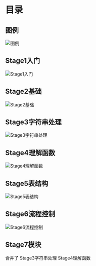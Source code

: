 # 目录

## 图例

![图例](image/Legend.svg)

## Stage1入门

![Stage1入门](image/Stage1入门.svg)

## Stage2基础

![Stage2基础](image/Stage2基础.svg)

## Stage3字符串处理

![Stage3字符串处理](image/Stage3字符串处理.svg)  

## Stage4理解函数

![Stage4理解函数](image/Stage4理解函数.svg)

## Stage5表结构

![Stage5表结构](image/Stage5表结构.svg)

## Stage6流程控制

![Stage6流程控制](image/Stage6流程控制.svg)

## Stage7模块
合并了
Stage3字符串处理
Stage4理解函数